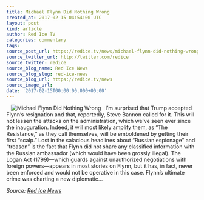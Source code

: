 ```yaml
---
title: Michael Flynn Did Nothing Wrong
created_at: 2017-02-15 04:54:00 UTC
layout: post
kind: article
author: Red Ice TV
categories: commentary
tags: 
source_post_url: https://redice.tv/news/michael-flynn-did-nothing-wrong
source_twitter_url: http://twitter.com/redice
source_twitter: redice
source_blog_name: Red Ice News
source_blog_slug: red-ice-news
source_blog_url: https://redice.tv/news
source_image_url: 
date: '2017-02-15T00:00:00.000+00:00'
---
```

<img align="left" hspace="12" alt="Michael Flynn Did Nothing Wrong" src="https://rdice.net/a/c/n/17/02150553-michael_flynn232.9cd7b47f.jpg"> I’m surprised that Trump accepted Flynn’s resignation and that, reportedly, Steve Bannon called for it. This will not lessen the attacks on the administration, which we’ve seen ever since the inauguration. Indeed, it will most likely amplify them, as “The Resistance,” as they call themselves, will be emboldened by getting their first “scalp.” Lost in the salacious headlines about “Russian espionage” and “treason” is the fact that Flynn did not share any classified information with the Russian ambassador (which would have been grossly illegal). The Logan Act (1799)—which guards against unauthorized negotiations with foreign powers—appears in most stories on Flynn, but it has, in fact, never been enforced and would not be operative in this case. Flynn’s ultimate crime was charting a new diplomatic&#8230;<div class="">
    <i>Source: <a href="https://redice.tv/news">Red Ice News</a></i>
</div>
